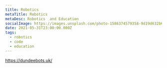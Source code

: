 ```yaml
---
title: Robotics
metaTitle: Robotics
metaDesc: Robotics  and Education
socialImage: https://images.unsplash.com/photo-1586374579358-9d19d632b6df?ixid=MnwxMjA3fDB8MHxzZWFyY2h8MzB8fHJvYm90aWN8ZW58MHx8MHx8&ixlib=rb-1.2.1&w=1000&q=80
date: 2021-05-31T23:00:00.000Z
tags:
  - robotics
  - code
  - education
---
```

https://dundeebots.uk/